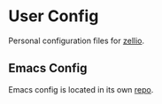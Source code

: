 # User Config

Personal configuration files for [zellio][zellio].

## Emacs Config

Emacs config is located in its own [repo][emacs].

[emacs]: https://github.com/zellio/emacs-config
[zellio]: https://github.com/zellio

